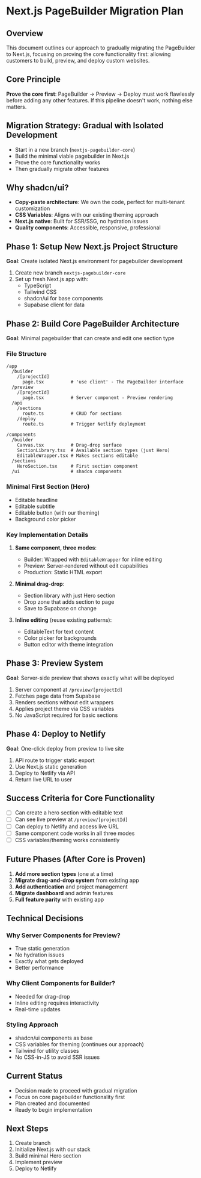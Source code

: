 # Next.js PageBuilder Migration Plan

## Overview
This document outlines our approach to gradually migrating the PageBuilder to Next.js, focusing on proving the core functionality first: allowing customers to build, preview, and deploy custom websites.

## Core Principle
**Prove the core first**: PageBuilder → Preview → Deploy must work flawlessly before adding any other features. If this pipeline doesn't work, nothing else matters.

## Migration Strategy: Gradual with Isolated Development
- Start in a new branch (`nextjs-pagebuilder-core`)
- Build the minimal viable pagebuilder in Next.js
- Prove the core functionality works
- Then gradually migrate other features

## Why shadcn/ui?
- **Copy-paste architecture**: We own the code, perfect for multi-tenant customization
- **CSS Variables**: Aligns with our existing theming approach
- **Next.js native**: Built for SSR/SSG, no hydration issues
- **Quality components**: Accessible, responsive, professional

## Phase 1: Setup New Next.js Project Structure
**Goal**: Create isolated Next.js environment for pagebuilder development

1. Create new branch `nextjs-pagebuilder-core`
2. Set up fresh Next.js app with:
   - TypeScript
   - Tailwind CSS
   - shadcn/ui for base components
   - Supabase client for data

## Phase 2: Build Core PageBuilder Architecture
**Goal**: Minimal pagebuilder that can create and edit one section type

### File Structure
```
/app
  /builder
    /[projectId]
      page.tsx          # 'use client' - The PageBuilder interface
  /preview
    /[projectId]
      page.tsx          # Server component - Preview rendering
  /api
    /sections
      route.ts          # CRUD for sections
    /deploy
      route.ts          # Trigger Netlify deployment

/components
  /builder
    Canvas.tsx          # Drag-drop surface
    SectionLibrary.tsx  # Available section types (just Hero)
    EditableWrapper.tsx # Makes sections editable
  /sections
    HeroSection.tsx     # First section component
  /ui                   # shadcn components
```

### Minimal First Section (Hero)
- Editable headline
- Editable subtitle  
- Editable button (with our theming)
- Background color picker

### Key Implementation Details
1. **Same component, three modes**:
   - Builder: Wrapped with `EditableWrapper` for inline editing
   - Preview: Server-rendered without edit capabilities
   - Production: Static HTML export

2. **Minimal drag-drop**:
   - Section library with just Hero section
   - Drop zone that adds section to page
   - Save to Supabase on change

3. **Inline editing** (reuse existing patterns):
   - EditableText for text content
   - Color picker for backgrounds
   - Button editor with theme integration

## Phase 3: Preview System
**Goal**: Server-side preview that shows exactly what will be deployed

1. Server component at `/preview/[projectId]`
2. Fetches page data from Supabase
3. Renders sections without edit wrappers
4. Applies project theme via CSS variables
5. No JavaScript required for basic sections

## Phase 4: Deploy to Netlify
**Goal**: One-click deploy from preview to live site

1. API route to trigger static export
2. Use Next.js static generation
3. Deploy to Netlify via API
4. Return live URL to user

## Success Criteria for Core Functionality
- [ ] Can create a hero section with editable text
- [ ] Can see live preview at `/preview/[projectId]`
- [ ] Can deploy to Netlify and access live URL
- [ ] Same component code works in all three modes
- [ ] CSS variables/theming works consistently

## Future Phases (After Core is Proven)
1. **Add more section types** (one at a time)
2. **Migrate drag-and-drop system** from existing app
3. **Add authentication** and project management
4. **Migrate dashboard** and admin features
5. **Full feature parity** with existing app

## Technical Decisions

### Why Server Components for Preview?
- True static generation
- No hydration issues
- Exactly what gets deployed
- Better performance

### Why Client Components for Builder?
- Needed for drag-drop
- Inline editing requires interactivity
- Real-time updates

### Styling Approach
- shadcn/ui components as base
- CSS variables for theming (continues our approach)
- Tailwind for utility classes
- No CSS-in-JS to avoid SSR issues

## Current Status
- Decision made to proceed with gradual migration
- Focus on core pagebuilder functionality first
- Plan created and documented
- Ready to begin implementation

## Next Steps
1. Create branch
2. Initialize Next.js with our stack
3. Build minimal Hero section
4. Implement preview
5. Deploy to Netlify
